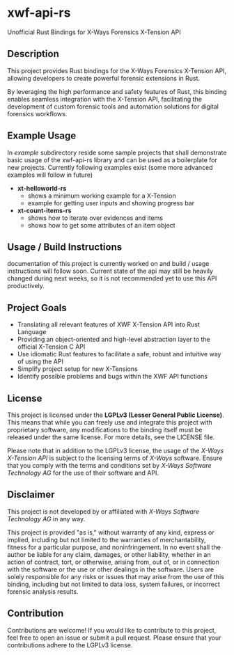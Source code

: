 # xwf-api-rs

Unofficial Rust Bindings for X-Ways Forensics X-Tension API


## Description

This project provides Rust bindings for the X-Ways Forensics X-Tension API, 
allowing developers to create powerful forensic extensions in Rust.

By leveraging the high performance and safety features of Rust, 
this binding enables seamless integration with the X-Tension API, 
facilitating the development of custom forensic tools and automation solutions 
for digital forensics workflows.

## Example Usage
In _example_ subdirectory reside some sample projects that 
shall demonstrate basic usage of the xwf-api-rs library 
and can be used as a boilerplate for new projects.
Currently following examples exist (some more advanced examples will follow in future)
- **xt-helloworld-rs**
  - shows a minimum working example for a X-Tension
  - example for getting user inputs and showing progress bar
- **xt-count-items-rs**
  - shows how to iterate over evidences and items
  - shows how to get some attributes of an item object

## Usage / Build Instructions
documentation of this project is currently worked on and build / usage instructions will follow soon.
Current state of the api may still be heavily changed during next weeks, 
so it is not recommended yet to use this API productively.


## Project Goals
- Translating all relevant features of XWF X-Tension API into Rust Language
- Providing an object-oriented and high-level abstraction layer 
  to the official X-Tension C API
- Use idiomatic Rust features to facilitate a safe, robust and intuitive way of using the API
- Simplify project setup for new X-Tensions
- Identify possible problems and bugs within the XWF API functions

## License
This project is licensed under the **LGPLv3 (Lesser General Public License)**. 
This means that while you can freely use and integrate this project with proprietary software, 
any modifications to the binding itself must be released under the same license.
For more details, see the LICENSE file.

Please note that in addition to the LGPLv3 license, the usage of the _X-Ways X-Tension API_ is subject to the licensing terms of _X-Ways_ software. 
Ensure that you comply with the terms and conditions set by _X-Ways Software Technology AG_ for the use of their software and API.

## Disclaimer
This project is not developed by or affiliated with _X-Ways Software Technology AG_ in any way.

This project is provided "as is," without warranty of any kind, express or implied, 
including but not limited to the warranties of merchantability, 
fitness for a particular purpose, and noninfringement. 
In no event shall the author be liable for any claim, damages, or other liability, 
whether in an action of contract, tort, or otherwise, arising from, out of, 
or in connection with the software or the use or other dealings in the software. 
Users are solely responsible for any risks or issues that may arise from the use of this binding, 
including but not limited to data loss, system failures, 
or incorrect forensic analysis results.



## Contribution
Contributions are welcome! If you would like to contribute to this project, 
feel free to open an issue or submit a pull request. 
Please ensure that your contributions adhere to the LGPLv3 license.


